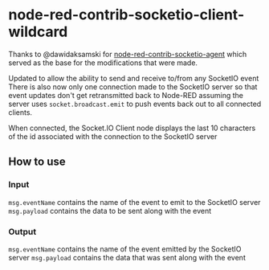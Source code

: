 # node-red-contrib-socketio-client-wildcard

Thanks to @dawidaksamski for [node-red-contrib-socketio-agent](https://github.com/dawidaksamski/node-red-contrib-socketio-agent) which served as the base for the modifications that were made.

Updated to allow the ability to send and receive to/from any SocketIO event
There is also now only one connection made to the SocketIO server so that event updates don't get retransmitted back to Node-RED assuming the server uses `socket.broadcast.emit` to push events back out to all connected clients.

When connected, the Socket.IO Client node displays the last 10 characters of the id associated with the connection to the SocketIO server

## How to use

### Input
`msg.eventName` contains the name of the event to emit to the SocketIO server
`msg.payload` contains the data to be sent along with the event

### Output
`msg.eventName` contains the name of the event emitted by the SocketIO server
`msg.payload` contains the data that was sent along with the event
